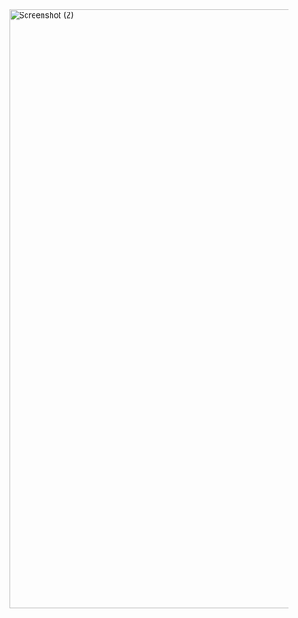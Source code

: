<img width="1920" height="1080" alt="Screenshot (2)" src="https://github.com/user-attachments/assets/e9e7c688-2d56-48f0-9ff8-e7af24c71205" />
